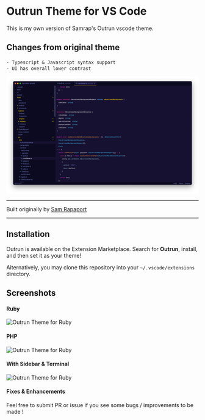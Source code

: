 # Outrun Theme for VS Code

This is my own version of Samrap's Outrun vscode theme.

## Changes from original theme

    - Typescript & Javascript syntax support
    - UI has overall lower contrast

![Typescript](screenshots/typescript.png)

---

Built originally by [Sam Rapaport](https://samrapdev.com)

---

## Installation

Outrun is available on the Extension Marketplace. Search for **Outrun**, install, and then set it as your theme!

Alternatively, you may clone this repository into your `~/.vscode/extensions` directory.

## Screenshots

#### Ruby

<img src="https://raw.githubusercontent.com/samrap/outrun-theme-vscode/master/screenshots/ruby.png" alt="Outrun Theme for Ruby" />

#### PHP

<img src="https://raw.githubusercontent.com/samrap/outrun-theme-vscode/master/screenshots/php.png" alt="Outrun Theme for Ruby" />

#### With Sidebar & Terminal

<img src="https://raw.githubusercontent.com/samrap/outrun-theme-vscode/master/screenshots/ruby-full.png" alt="Outrun Theme for Ruby" />

#### Fixes & Enhancements

Feel free to submit PR or issue if you see some bugs / improvements to be made !
